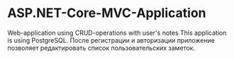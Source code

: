# ASP.NET-Core-MVC-Application
Web-application using CRUD-operations with user's notes
This application is using PostgreSQL.
После регистрации и авторизации приложение позволяет редактировать список пользовательских заметок.  
